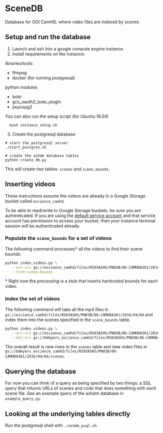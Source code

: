 # SceneDB

Database for OOI CamHD, where video files are indexed by scenes

## Setup and run the database

1. Launch and ssh into a google compute engine instance.
2. Install requirements on the instance:

libraries/tools:

- ffmpeg
- docker (for running postgresql)

python modules

- boto
- gcs_oauth2_boto_plugin
- psycopg2

You can also run the setup script (for Ubuntu 16.04)
```{bash}
  bash instance_setup.sh
```


3. Create the postgresql database

```{bash}
# start the postgresql server
./start_postgres.sh

# create the ashdm database tables
python create_db.py
```

This will create two tables: `scenes` and `scene_bounds`.

## Inserting videos

These instructions assume the videos are already in a Google Storage bucket called `escience_camhd`.

To be able to read/write to Google Storage buckets, be sure you are authenticated.
If you are using the [default service account](https://cloud.google.com/compute/docs/access/create-enable-service-accounts-for-instances) and that service account has permission to access your bucket, then your instance terminal session will be authenticated already.

### Populate the `scene_bounds` for a set of videos

The following command processes\* all the videos to find their scene bounds.

```bash
python index_videos.py \
   --src-uri gs://escience_camhd/files/RS03ASHS/PN03B/06-CAMHDA301/2016/04/04 \
   --find-scene-bounds
```

\* Right now the *processing* is a stub that inserts hardcoded bounds for each video.

### Index the set of videos


The following command will take all the mp4 files in `gs://escience_camhd/files/RS03ASHS/PN03B/06-CAMHDA301/2016/04/04` and index them into the scenes specified in the `scene_bounds` table.

```bash
python index_videos.py \
   --src-uri gs://escience_camhd/files/RS03ASHS/PN03B/06-CAMHDA301/2016/04/04 \
   --dst-uri gs://bdmyers_escience_camhd/files/RS03ASHS/PN03B/06-CAMHDA301/2016/04/04/scenes
```

The overall result is new rows in the `scenes` table and new video files in `gs://bdmyers_escience_camhd/files/RS03ASHS/PN03B/06-CAMHDA301/2016/04/04/scenes`.


## Querying the database

For now you can think of a query as being specified by two things: a SQL query that returns URLs of scenes and code that does something with each scene file.
See an example query of the ashdm database in `example_query.py`.

## Looking at the underlying tables directly

Run the postgresql shell with `./ashdm_psql.sh`
